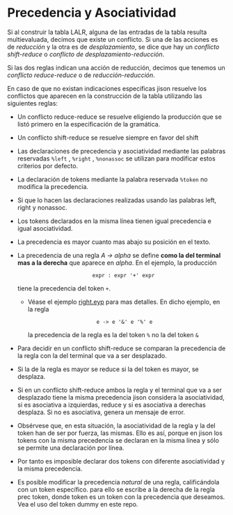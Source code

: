 # Precedencia y Asociatividad

Si al construir la tabla LALR, alguna de las entradas de la tabla
resulta multievaluada, decimos que existe un conflicto. Si una de
las acciones es de *reducción* y la otra es de *desplazamiento*,
se dice que hay un *conflicto shift-reduce* o *conflicto de
desplazamiento-reducción*. 

Si las dos reglas indican una acción de
reducción, decimos que tenemos un *conflicto reduce-reduce* o de
*reducción-reducción*. 

En caso de que no existan indicaciones específicas
jison resuelve los conflictos que aparecen en la construcción de
la tabla utilizando las siguientes reglas:

* Un conflicto reduce-reduce se resuelve eligiendo la producción que se listó primero en la especificación de la gramática.
* Un conflicto shift-reduce se resuelve siempre en favor del shift
* Las declaraciones de precedencia y asociatividad mediante las
palabras reservadas `%left` , `%right` , `%nonassoc` se utilizan para
modificar estos criterios por defecto. 
* La declaración de tokens mediante la palabra reservada `%token` no modifica la precedencia.
* Si que lo hacen las declaraciones realizadas usando las palabras left, right y nonassoc.

* Los tokens declarados en la misma línea tienen igual precedencia e igual asociatividad. 
* La precedencia es mayor cuanto mas abajo su posición en el texto. 
* La precedencia de una regla  *A -> alpha* se define **como la del terminal mas a la derecha** que aparece en *alpha*. En el ejemplo, la producción

                              expr : expr '+' expr

  tiene la precedencia del token `+`.

    - Véase el ejemplo [right.eyp](right.eyp) para mas detalles. En dicho ejemplo, en la regla 

                                e -> e '&' e '%' e 

      la precedencia de la regla es la del token `%` no la del token `&`

* Para decidir en un conflicto shift-reduce se comparan la precedencia de la regla con la del terminal que va a ser desplazado. 

* Si la de la regla es mayor se reduce si la del token es mayor, se desplaza.

* Si en un conflicto shift-reduce ambos la regla y el terminal que va a ser desplazado tiene la misma precedencia jison considera la asociatividad, si es asociativa a izquierdas, reduce y si es asociativa a derechas desplaza. Si no es asociativa, genera un mensaje de error. 

* Obsérvese que, en esta situación, la asociatividad de la regla y la del token han de ser por fuerza, las mismas. Ello es así, porque en jison los tokens con la misma precedencia se declaran en la misma línea y sólo se permite una declaración por línea.

* Por tanto es imposible declarar dos tokens con diferente asociatividad y la misma precedencia.

* Es posible modificar la precedencia *natural* de una regla, calificándola con un token específico. para ello se escribe a la derecha de la regla prec token, donde token es un token con la precedencia que deseamos. Vea el uso del token dummy en este repo.
